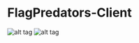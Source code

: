 # FlagPredators-Client
![alt tag](https://raw.github.com/SensingKit/FlagPredators-Client/develop/images/S1-1_homepage.png "Homepage")
![alt tag](https://raw.github.com/SensingKit/FlagPredators-Client/develop/images/S6-4_game_get_flag.png "During the game")
